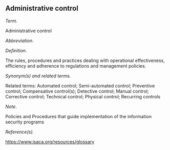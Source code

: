 ## Administrative control 

_Term._

 Administrative control

_Abbreviation_.


_Definition_.

The rules, procedures and practices dealing with operational effectiveness, efficiency and adherence to regulations and management policies.

_Synonym(s) and related terms._

Related terms: Automated control; Semi-automated control; Preventive control; Compensative control(s); Detective control; Manual control; Corrective control; Technical control; Physical control; Recurring controls

_Note_.

Policies and Procedures that guide implementation of the information security programs

_Reference(s)._

https://www.isaca.org/resources/glossary

